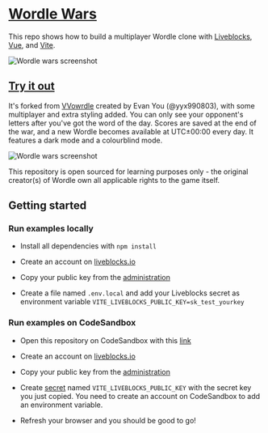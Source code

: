 # [Wordle Wars](https://wordlewars.ctnicholas.dev)

This repo shows how to build a multiplayer Wordle clone with [Liveblocks](https://liveblocks.io), [Vue](https://vuejs.org/), and [Vite](https://vitejs.dev/).

![Wordle wars screenshot](https://wordlewars.ctnicholas.dev/screenshot.png)

## [Try it out](https://wordlewars.ctnicholas.dev)


It's forked from [VVowrdle](https://github.com/yyx990803/vue-wordle) created by Evan You (@yyx990803), with some multiplayer and extra styling added.
You can only see your opponent's letters after you've got the word of the day. Scores are saved at the end of the war,
and a new Wordle becomes available at UTC±00:00 every day. It features a dark mode and a colourblind mode.

![Wordle wars screenshot](https://wordlewars.ctnicholas.dev/screenshot-visible.png)

This repository is open sourced for learning purposes only - the original creator(s) of Wordle own all applicable rights to the game itself.

## Getting started

### Run examples locally

- Install all dependencies with `npm install`

- Create an account on [liveblocks.io](https://liveblocks.io/dashboard)

- Copy your public key from the [administration](https://liveblocks.io/dashboard/apikeys)

- Create a file named `.env.local` and add your Liveblocks secret as environment variable `VITE_LIVEBLOCKS_PUBLIC_KEY=sk_test_yourkey`

### Run examples on CodeSandbox

- Open this repository on CodeSandbox with this [link](https://codesandbox.io/s/wordle-wars-with-liveblocks-and-vite-0hhdi)

- Create an account on [liveblocks.io](https://liveblocks.io/dashboard)

- Copy your public key from the [administration](https://liveblocks.io/dashboard/apikeys)

- Create [secret](https://codesandbox.io/docs/secrets) named `VITE_LIVEBLOCKS_PUBLIC_KEY` with the secret key you just copied. You need to create an account on CodeSandbox to add an environment variable.

- Refresh your browser and you should be good to go!

